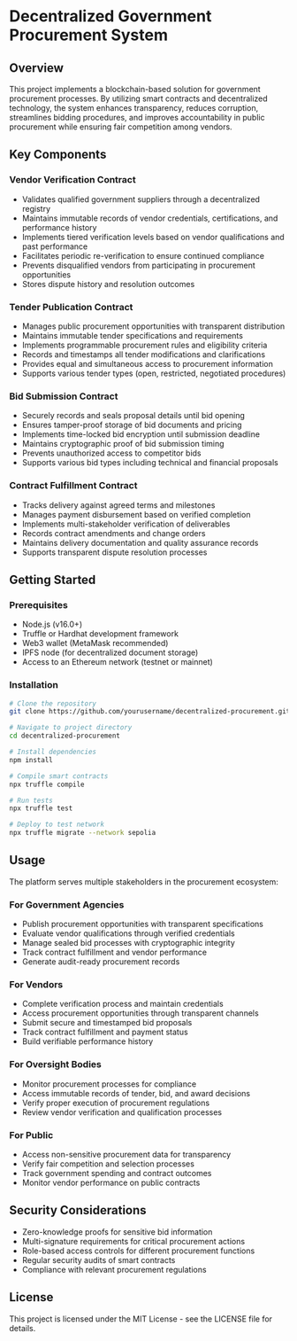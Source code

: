 # Decentralized Government Procurement System

## Overview

This project implements a blockchain-based solution for government procurement processes. By utilizing smart contracts and decentralized technology, the system enhances transparency, reduces corruption, streamlines bidding procedures, and improves accountability in public procurement while ensuring fair competition among vendors.

## Key Components

### Vendor Verification Contract
- Validates qualified government suppliers through a decentralized registry
- Maintains immutable records of vendor credentials, certifications, and performance history
- Implements tiered verification levels based on vendor qualifications and past performance
- Facilitates periodic re-verification to ensure continued compliance
- Prevents disqualified vendors from participating in procurement opportunities
- Stores dispute history and resolution outcomes

### Tender Publication Contract
- Manages public procurement opportunities with transparent distribution
- Maintains immutable tender specifications and requirements
- Implements programmable procurement rules and eligibility criteria
- Records and timestamps all tender modifications and clarifications
- Provides equal and simultaneous access to procurement information
- Supports various tender types (open, restricted, negotiated procedures)

### Bid Submission Contract
- Securely records and seals proposal details until bid opening
- Ensures tamper-proof storage of bid documents and pricing
- Implements time-locked bid encryption until submission deadline
- Maintains cryptographic proof of bid submission timing
- Prevents unauthorized access to competitor bids
- Supports various bid types including technical and financial proposals

### Contract Fulfillment Contract
- Tracks delivery against agreed terms and milestones
- Manages payment disbursement based on verified completion
- Implements multi-stakeholder verification of deliverables
- Records contract amendments and change orders
- Maintains delivery documentation and quality assurance records
- Supports transparent dispute resolution processes

## Getting Started

### Prerequisites
- Node.js (v16.0+)
- Truffle or Hardhat development framework
- Web3 wallet (MetaMask recommended)
- IPFS node (for decentralized document storage)
- Access to an Ethereum network (testnet or mainnet)

### Installation

```bash
# Clone the repository
git clone https://github.com/yourusername/decentralized-procurement.git

# Navigate to project directory
cd decentralized-procurement

# Install dependencies
npm install

# Compile smart contracts
npx truffle compile

# Run tests
npx truffle test

# Deploy to test network
npx truffle migrate --network sepolia
```

## Usage

The platform serves multiple stakeholders in the procurement ecosystem:

### For Government Agencies
- Publish procurement opportunities with transparent specifications
- Evaluate vendor qualifications through verified credentials
- Manage sealed bid processes with cryptographic integrity
- Track contract fulfillment and vendor performance
- Generate audit-ready procurement records

### For Vendors
- Complete verification process and maintain credentials
- Access procurement opportunities through transparent channels
- Submit secure and timestamped bid proposals
- Track contract fulfillment and payment status
- Build verifiable performance history

### For Oversight Bodies
- Monitor procurement processes for compliance
- Access immutable records of tender, bid, and award decisions
- Verify proper execution of procurement regulations
- Review vendor verification and qualification processes

### For Public
- Access non-sensitive procurement data for transparency
- Verify fair competition and selection processes
- Track government spending and contract outcomes
- Monitor vendor performance on public contracts

## Security Considerations

- Zero-knowledge proofs for sensitive bid information
- Multi-signature requirements for critical procurement actions
- Role-based access controls for different procurement functions
- Regular security audits of smart contracts
- Compliance with relevant procurement regulations

## License

This project is licensed under the MIT License - see the LICENSE file for details.
